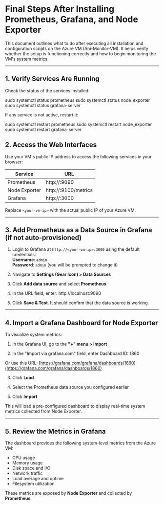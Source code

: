 # Final Steps After Installing Prometheus, Grafana, and Node Exporter

This document outlines what to do after executing all installation and configuration scripts on the Azure VM (Ani-Monitor-VM). It helps verify whether the setup is functioning correctly and how to begin monitoring the VM's system metrics.

---

## 1. Verify Services Are Running

Check the status of the services installed:


sudo systemctl status prometheus
sudo systemctl status node_exporter
sudo systemctl status grafana-server


If any service is not active, restart it:

sudo systemctl restart prometheus
sudo systemctl restart node_exporter
sudo systemctl restart grafana-server


## 2. Access the Web Interfaces

Use your VM's public IP address to access the following services in your browser:

| Service        | URL                                 |
|----------------|--------------------------------------|
| Prometheus     | http://<your-vm-ip>:9090             |
| Node Exporter  | http://<your-vm-ip>:9100/metrics     |
| Grafana        | http://<your-vm-ip>:3000             |

Replace `<your-vm-ip>` with the actual public IP of your Azure VM.

---

## 3. Add Prometheus as a Data Source in Grafana (if not auto-provisioned)

1. Login to Grafana at `http://<your-vm-ip>:3000` using the default credentials:  
   **Username**: `admin`  
   **Password**: `admin` (you will be prompted to change it)

2. Navigate to **Settings (Gear Icon) > Data Sources**

3. Click **Add data source** and select **Prometheus**

4. In the URL field, enter:
    http://localhost:9090


5. Click **Save & Test**. It should confirm that the data source is working.

---

## 4. Import a Grafana Dashboard for Node Exporter

To visualize system metrics:

1. In the Grafana UI, go to the **"+" menu > Import**

2. In the "Import via grafana.com" field, enter Dashboard ID: 1860


Or use this URL: [https://grafana.com/grafana/dashboards/1860](https://grafana.com/grafana/dashboards/1860)

3. Click **Load**

4. Select the Prometheus data source you configured earlier

5. Click **Import**

This will load a pre-configured dashboard to display real-time system metrics collected from Node Exporter.

---

## 5. Review the Metrics in Grafana

The dashboard provides the following system-level metrics from the Azure VM:

- CPU usage  
- Memory usage  
- Disk space and I/O  
- Network traffic  
- Load average and uptime  
- Filesystem utilization  

These metrics are exposed by **Node Exporter** and collected by **Prometheus**.



